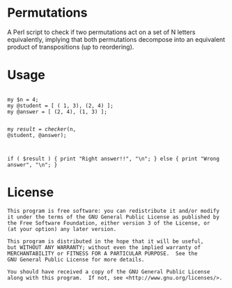 Permutations
============

A Perl script to check if two permutations act on a set of N letters equivalently, implying that both permutations decompose into an equivalent product of transpositions (up to reordering).

Usage
=====

<code>
my $n = 4;
my @student = [ ( 1, 3), (2, 4) ];
my @answer = [ (2, 4), (1, 3) ];
   
my $result = checker($n, @student, @answer);

if ( $result ) {
   print "Right answer!!", "\n";
} else {
  print "Wrong answer", "\n";
}
</code>

License
=======

    This program is free software: you can redistribute it and/or modify
    it under the terms of the GNU General Public License as published by
    the Free Software Foundation, either version 3 of the License, or
    (at your option) any later version.

    This program is distributed in the hope that it will be useful,
    but WITHOUT ANY WARRANTY; without even the implied warranty of
    MERCHANTABILITY or FITNESS FOR A PARTICULAR PURPOSE.  See the
    GNU General Public License for more details.

    You should have received a copy of the GNU General Public License
    along with this program.  If not, see <http://www.gnu.org/licenses/>.